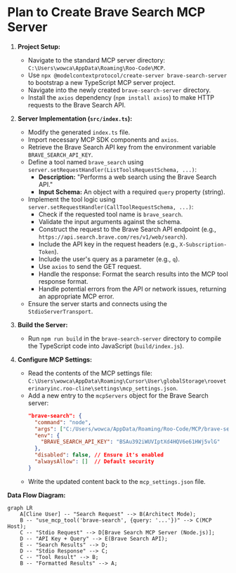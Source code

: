 # Plan to Create Brave Search MCP Server

1.  **Project Setup:**
    *   Navigate to the standard MCP server directory: `C:\Users\wowca\AppData\Roaming\Roo-Code\MCP`.
    *   Use `npx @modelcontextprotocol/create-server brave-search-server` to bootstrap a new TypeScript MCP server project.
    *   Navigate into the newly created `brave-search-server` directory.
    *   Install the `axios` dependency (`npm install axios`) to make HTTP requests to the Brave Search API.

2.  **Server Implementation (`src/index.ts`):**
    *   Modify the generated `index.ts` file.
    *   Import necessary MCP SDK components and `axios`.
    *   Retrieve the Brave Search API key from the environment variable `BRAVE_SEARCH_API_KEY`.
    *   Define a tool named `brave_search` using `server.setRequestHandler(ListToolsRequestSchema, ...)`:
        *   **Description:** "Performs a web search using the Brave Search API."
        *   **Input Schema:** An object with a required `query` property (string).
    *   Implement the tool logic using `server.setRequestHandler(CallToolRequestSchema, ...)`:
        *   Check if the requested tool name is `brave_search`.
        *   Validate the input arguments against the schema.
        *   Construct the request to the Brave Search API endpoint (e.g., `https://api.search.brave.com/res/v1/web/search`).
        *   Include the API key in the request headers (e.g., `X-Subscription-Token`).
        *   Include the user's query as a parameter (e.g., `q`).
        *   Use `axios` to send the GET request.
        *   Handle the response: Format the search results into the MCP tool response format.
        *   Handle potential errors from the API or network issues, returning an appropriate MCP error.
    *   Ensure the server starts and connects using the `StdioServerTransport`.

3.  **Build the Server:**
    *   Run `npm run build` in the `brave-search-server` directory to compile the TypeScript code into JavaScript (`build/index.js`).

4.  **Configure MCP Settings:**
    *   Read the contents of the MCP settings file: `C:\Users\wowca\AppData\Roaming\Cursor\User\globalStorage\rooveterinaryinc.roo-cline\settings\mcp_settings.json`.
    *   Add a new entry to the `mcpServers` object for the Brave Search server:
        ```json
        "brave-search": {
          "command": "node",
          "args": ["C:/Users/wowca/AppData/Roaming/Roo-Code/MCP/brave-search-server/build/index.js"], // Use absolute path
          "env": {
            "BRAVE_SEARCH_API_KEY": "BSAu392iWUVIptXd4HQV6e61HWj5vlG"
          },
          "disabled": false, // Ensure it's enabled
          "alwaysAllow": []  // Default security
        }
        ```
    *   Write the updated content back to the `mcp_settings.json` file.

**Data Flow Diagram:**

```mermaid
graph LR
    A[Cline User] -- "Search Request" --> B(Architect Mode);
    B -- "use_mcp_tool('brave-search', {query: '...'})" --> C(MCP Host);
    C -- "Stdio Request" --> D[Brave Search MCP Server (Node.js)];
    D -- "API Key + Query" --> E(Brave Search API);
    E -- "Search Results" --> D;
    D -- "Stdio Response" --> C;
    C -- "Tool Result" --> B;
    B -- "Formatted Results" --> A;